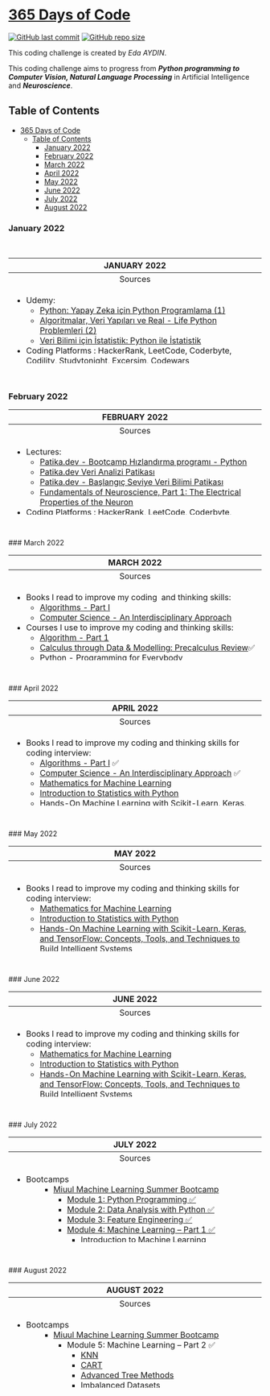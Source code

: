 [365 Days of Code](https://edaaydinea.home.blog/365-days-of-code/)
=====

[![GitHub last commit](https://img.shields.io/github/last-commit/edaaydinea/365-days-of-code)](https://github.com/edaaydinea/365-days-of-code/commits/master)
[![GitHub repo size](https://img.shields.io/github/repo-size/edaaydinea/365-days-of-code)](https://github.com/edaaydinea/365-days-of-code/archive/master.zip)

This coding challenge is created by *Eda AYDIN*.

This coding challenge aims to progress from ***Python programming to Computer Vision, Natural Language Processing*** in
Artificial Intelligence and ***Neuroscience***.

## Table of Contents

- [365 Days of Code](#365-days-of-code)
  - [Table of Contents](#table-of-contents)
    - [January 2022](#january-2022)
    - [February 2022](#february-2022)
    - [March 2022](#march-2022)
    - [April 2022](#april-2022)
    - [May 2022](#may-2022)
    - [June 2022](#june-2022)
    - [July 2022](#july-2022)
    - [August 2022](#august-2022)

### January 2022

<p>&nbsp;</p>
<table style="height: 209px;">
<thead>
<tr style="height: 18px;">
<th style="height: 18px; width: 694px;">JANUARY 2022</th>
</tr>
</thead>
<tbody>
<tr style="height: 18px;">
<td style="height: 18px; width: 694px; text-align: center;">Sources</td>
</tr>
<tr style="height: 173px;">
<td style="height: 173px; width: 694px;">
<ul>
<li>Udemy:
<ul>
<li><a href="https://www.udemy.com/course/python-sfrdan-uzmanlga-programlama-1/" target="_blank" rel="noopener noreferrer">Python: Yapay Zeka i&ccedil;in Python Programlama (1)</a></li>
<li><a href="https://www.udemy.com/course/algorithms-data-structures-and-real-life-python-problems/?src=sac&amp;kw=algoritmalar+veri+yap%C4%B1lar%C4%B1" target="_blank" rel="noopener noreferrer">Algoritmalar, Veri Yapıları ve Real - Life Python Problemleri (2)</a></li>
<li><a href="https://www.udemy.com/course/veri-bilimi-icin-istatistik-python-ile-istatistik/?src=sac&amp;kw=veri+bilimi+i%C3%A7in+is" target="_blank" rel="noopener noreferrer">Veri Bilimi i&ccedil;in İstatistik: Python ile İstatistik</a></li>
</ul>
</li>
<li>Coding Platforms : HackerRank, LeetCode, Coderbyte, Codility, Studytonight, Excersim, Codewars
<ul>
<li><a href="https://github.com/edaaydinea/HackerRank" target="" rel="noopener noreferrer">HackerRank Solutions</a></li>
<li><a href="https://github.com/edaaydinea/LeetCode" target="" rel="noopener noreferrer">LeetCode Solutions</a></li>
<li><a href="https://github.com/edaaydinea/Coderbyte" target="" rel="noopener noreferrer">Coderbyte Solutions</a></li>
</ul>
</li>
</ul>
</td>
</tr>
</tbody>
</table>
<p>&nbsp;</p>

### February 2022
<table style="height: 209px;">
<thead>
<tr style="height: 18px;">
<th style="height: 18px; width: 694px;">FEBRUARY 2022</th>
</tr>
</thead>
<tbody>
<tr style="height: 18px;">
<td style="height: 18px; width: 694px; text-align: center;">Sources</td>
</tr>
<tr style="height: 173px;">
<td style="height: 173px; width: 694px;">
<ul>
<li>Lectures:
<ul>
<li><a href="https://app.patika.dev/egitimler/bootcamp-hizlandirma-programi---python" target="_blank" rel="noopener noreferrer">Patika.dev - Bootcamp Hızlandırma programı - Python</a></li>
<li><a href="https://app.patika.dev/egitimler/veri-analizi-patikasi" target="_blank" rel="noopener noreferrer">Patika.dev Veri Analizi Patikası</a></li>
<li><a href="https://app.patika.dev/egitimler/baslangic-seviye-veri-bilimi-patikasi" target="_blank" rel="noopener noreferrer">Patika.dev - Başlangı&ccedil; Seviye Veri Bilimi Patikası</a></li>
<li><a href="https://www.edx.org/course/fundamentals-of-neuroscience-part-1-the-electrical?index=product&amp;queryID=fbfe36d7466688a51ced35479feb593a&amp;position=1" target="_blank" rel="noopener noreferrer">Fundamentals of Neuroscience, Part 1: The Electrical Properties of the Neuron</a></li>
</ul>
</li>
<li>Coding Platforms : HackerRank, LeetCode, Coderbyte, Codility, Studytonight, Excersim, Codewars
<ul>
<li><a href="https://github.com/edaaydinea/HackerRank" target="" rel="noopener noreferrer">HackerRank Solutions</a></li>
<li><a href="https://github.com/edaaydinea/LeetCode" target="" rel="noopener noreferrer">LeetCode Solutions</a></li>
<li><a href="https://github.com/edaaydinea/Coderbyte" target="" rel="noopener noreferrer">Coderbyte Solutions</a></li>
</ul>
</li>
</ul>
</td>
</tr>
</tbody>
</table>
<p>&nbsp;</p>
### March 2022
<table style="height: 209px;">
<thead>
<tr style="height: 18px;">
<th style="height: 18px; width: 694px;">MARCH 2022</th>
</tr>
</thead>
<tbody>
<tr style="height: 18px;">
<td style="height: 18px; width: 694px; text-align: center;">Sources</td>
</tr>
<tr style="height: 173px;">
<td style="height: 173px; width: 694px;">
<ul>
<li>Books I read to improve my coding&nbsp; and thinking skills:
<ul>
<li><a href="https://www.amazon.com/Algorithms-Part-I-Robert-Sedgewick-ebook/dp/B00I50LKYW" target="_blank" rel="noopener noreferrer">Algorithms - Part I</a></li>
<li><a href="https://www.amazon.com/Computer-Science-Interdisciplinary-Robert-Sedgewick-ebook-dp-B01H916DHG/dp/B01H916DHG/" target="_blank" rel="noopener noreferrer">Computer Science - An Interdisciplinary Approach </a></li>
</ul>
</li>
<li>Courses I use to improve my coding and thinking skills:
<ul>
<li><a href="https://www.coursera.org/learn/algorithms-part1" target="_blank" rel="noopener noreferrer">Algorithm - Part 1</a></li>
<li><a href="https://www.coursera.org/learn/calculus-through-data-and-modelling-precalculus-review?specialization=differential-calculus-data-modeling" target="_blank" rel="noopener noreferrer">Calculus through Data &amp; Modelling: Precalculus Review</a>✅</li>
<li><a href="https://www.coursera.org/learn/python?specialization=python">Python - Programming for Everybody</a></li>
<li><a href="https://www.coursera.org/learn/r-programming-environment?specialization=r">R Programming Environment</a></li>
<li><a href="https://www.coursera.org/learn/c-for-everyone?specialization=coding-for-everyone">C++ - C for Everyone - Programming Fundamentals</a></li>
<li><a href="https://www.coursera.org/learn/sql-for-data-science?specialization=learn-sql-basics-data-science" target="_blank" rel="noopener noreferrer">SQL for Data Science</a></li>
<li><a href="https://www.coursera.org/learn/cancer-metastasis?specialization=cancer-biology" target="_blank" rel="noopener noreferrer">Cancer Biology - Understanding Cancer Metastasis</a></li>
<li><a href="https://www.coursera.org/learn/algorithms-part1" target="_blank" rel="noopener noreferrer">Algorithm - Part 1</a></li>
</ul>
</li>
<li>M.Eng. - Research Student:
<ul>
<li>Machine Learning
<ul>
<li>Advanced Artificial Intelligence</li>
<li>AI in Healthcare</li>
</ul>
</li>
<li>Neural Engineering:
<ul>
<li>Neurobiology</li>
<li>Neuroscience: Neurons and Network</li>
</ul>
</li>
<li>Graduate Research
<ul>
<li>Multiple Sclerosis</li>
<li>Dementia</li>
</ul>
</li>
</ul>
</li>
<li>Coding Platforms : HackerRank, LeetCode, Coderbyte, Codility, Studytonight, Excersim, Codewars
<ul>
<li><a href="https://github.com/edaaydinea/LeetCode" target="" rel="noopener noreferrer">LeetCode Solutions</a></li>
<li><a href="https://github.com/edaaydinea/Coderbyte" target="" rel="noopener noreferrer">Coderbyte Solutions</a></li>
</ul>
</li>
</ul>
</td>
</tr>
</tbody>
</table>
<p>&nbsp;</p>
### April 2022
<table style="height: 209px;">
<thead>
<tr style="height: 18px;">
<th style="height: 18px; width: 694px;">APRIL 2022</th>
</tr>
</thead>
<tbody>
<tr style="height: 18px;">
<td style="height: 18px; width: 694px; text-align: center;">Sources</td>
</tr>
<tr style="height: 173px;">
<td style="height: 173px; width: 694px;">
<ul>
<li>Books I read to improve my coding and thinking skills for coding interview:
<ul>
<li><a href="https://www.amazon.com/Algorithms-Part-I-Robert-Sedgewick-ebook/dp/B00I50LKYW" target="_blank" rel="noopener noreferrer">Algorithms - Part I</a> ✅</li>
<li><a href="https://www.amazon.com/Computer-Science-Interdisciplinary-Robert-Sedgewick-ebook-dp-B01H916DHG/dp/B01H916DHG/" target="_blank" rel="noopener noreferrer">Computer Science - An Interdisciplinary Approach</a> ✅</li>
<li><a href="https://www.amazon.com/Mathematics-Machine-Learning-Peter-Deisenroth/dp/110845514X">Mathematics for Machine Learning</a></li>
<li><a href="https://www.amazon.com/Introduction-Statistics-Python-Applications-Computing-ebook-dp-B01JEJNNWY/dp/B01JEJNNWY/ref=mt_other?_encoding=UTF8&amp;me=&amp;qid=">Introduction to Statistics with Python</a></li>
<li><a href="https://www.amazon.com/Hands-Machine-Learning-Scikit-Learn-TensorFlow-ebook/dp/B07XGF2G87/ref=sr_1_1?crid=17GP21RGBCC7J&amp;keywords=machine+learning&amp;qid=1650374382&amp;s=digital-text&amp;sprefix=machine+learning%2Cdigital-text%2C211&amp;sr=1-1">Hands-On Machine Learning with Scikit-Learn, Keras, and TensorFlow: Concepts, Tools, and Techniques to Build Intelligent Systems</a></li>
</ul>
</li>
<li>Courses I use to improve my coding and thinking skills:
<ul>
<li><a href="https://www.coursera.org/learn/algorithms-part1" target="_blank" rel="noopener noreferrer">Algorithm - Part 1</a> ✅</li>
<li><a href="https://www.coursera.org/learn/cs-programming-java">Computer Science: Programming with a Purpose</a> ✅</li>
<li><a href="https://www.coursera.org/specializations/mathematics-machine-learning?">Mathematics for Machine Learning - Linear Algebra</a> ✅</li>
<li><a href="https://www.coursera.org/learn/python?specialization=python">Python - Programming for Everybody</a> ✅</li>
<li><a href="https://www.coursera.org/learn/r-programming-environment?specialization=r">R Programming Environment</a> ✅</li>
<li><a href="https://www.coursera.org/learn/julia-programming">Julia Scientific Programming</a> ✅</li>
<li><a href="https://www.coursera.org/learn/sql-for-data-science?specialization=learn-sql-basics-data-science" target="_blank" rel="noopener noreferrer">SQL for Data Science</a> ✅</li>
<li><a href="https://www.coursera.org/professional-certificates/ibm-machine-learning" target="_blank" rel="noopener noreferrer">Machine Learning</a></li>
</ul>
</li>
<li>M.Eng. - Research Student:
<ul>
<li>Machine Learning
<ul>
<li>Advanced Artificial Intelligence</li>
<li>AI in Healthcare</li>
</ul>
</li>
<li>Neural Engineering:
<ul>
<li>Cancer Biology&nbsp;</li>
<li>Neurobiology</li>
<li>Computational Neuroscience</li>
<li>Neuroscience: Neurons and Network ✅</li>
<li>Neuroscience: The Brain ✅</li>
</ul>
</li>
<li>Graduate Research
<ul>
<li>Multiple Sclerosis</li>
<li>Dementia</li>
</ul>
</li>
</ul>
</li>
<li>Coding Platforms : HackerRank, LeetCode, Coderbyte, Codility, Studytonight, Excersim, Codewars
<ul>
<li><a href="https://github.com/edaaydinea/LeetCode" target="" rel="noopener noreferrer">LeetCode Solutions</a></li>
<li><a href="https://github.com/edaaydinea/Coderbyte" target="" rel="noopener noreferrer">Coderbyte Solutions</a></li>
</ul>
</li>
</ul>
</td>
</tr>
</tbody>
</table>
<p>&nbsp;</p>
### May 2022
<table style="height: 209px;">
<thead>
<tr style="height: 18px;">
<th style="height: 18px; width: 694px;">MAY 2022</th>
</tr>
</thead>
<tbody>
<tr style="height: 18px;">
<td style="height: 18px; width: 694px; text-align: center;">Sources</td>
</tr>
<tr style="height: 173px;">
<td style="height: 173px; width: 694px;">
<ul>
<li>Books I read to improve my coding and thinking skills for coding interview:
<ul>
<li><a href="https://www.amazon.com/Mathematics-Machine-Learning-Peter-Deisenroth/dp/110845514X">Mathematics for Machine Learning</a></li>
<li><a href="https://www.amazon.com/Introduction-Statistics-Python-Applications-Computing-ebook-dp-B01JEJNNWY/dp/B01JEJNNWY/ref=mt_other?_encoding=UTF8&amp;me=&amp;qid=">Introduction to Statistics with Python</a></li>
<li><a href="https://www.amazon.com/Hands-Machine-Learning-Scikit-Learn-TensorFlow-ebook/dp/B07XGF2G87/ref=sr_1_1?crid=17GP21RGBCC7J&amp;keywords=machine+learning&amp;qid=1650374382&amp;s=digital-text&amp;sprefix=machine+learning%2Cdigital-text%2C211&amp;sr=1-1">Hands-On Machine Learning with Scikit-Learn, Keras, and TensorFlow: Concepts, Tools, and Techniques to Build Intelligent Systems</a></li>
</ul>
</li>
<li>Courses I use to improve my coding and thinking skills:
<ul>
<li><a href="https://www.udemy.com/course/100-days-of-code/" target="_blank" rel="noreferrer"> 100 Days of Code: The Complete Python Pro BootCamp for 2022</a></li>
<li><a href="https://www.udemy.com/course/the-complete-java-development-bootcamp/" target="_blank" rel="noreferrer">The Complete Java Development Bootcamp</a></li>
<li><a href="https://www.udemy.com/course/r-programming/" target="_blank" rel="noreferrer">R Programming A-Z: R for Data Science with Real Exercises</a></li>
<li><a href="https://www.udemy.com/course/julialang/" target="_blank" rel="noreferrer">Julia Programming For Data Science &amp; Machine Learning: Julia</a></li>
<li><a href="https://www.coursera.org/specializations/mathematics-machine-learning" target="_blank" rel="noreferrer">Mathematics for Machine Learning Specialization</a></li>
<li><a href="https://www.coursera.org/learn/stanford-statistics" target="_blank" rel="noreferrer">Introduction to Statistics</a></li>
<li><a href="https://www.udemy.com/course/sqldatabases/" target="_blank" rel="noreferrer">SQL + Database Design A-Z: Learn MS SQL Server + PostgreSQL</a></li>
<li><a href="https://www.youtube.com/playlist?list=PLoROMvodv4rMiGQp3WXShtMGgzqpfVfbU" target="_blank" rel="noreferrer">Stanford CS229: Machine Learning | Autumn 2018</a></li>
<li><a href="https://www.coursera.org/professional-certificates/ibm-machine-learning" target="_blank" rel="noreferrer">Machine Learning Professional Certificate</a></li>
<li><a href="https://www.udemy.com/course/python-data-science-machine-learning-bootcamp/" target="_blank" rel="noreferrer">Complete 2022 Data Science &amp; Machine Learning Bootcamp</a></li>
</ul>
</li>
<li>M.Eng. - Research Student:
<ul>
<li>Machine Learning
<ul>
<li>Advanced Artificial Intelligence</li>
<li>AI in Healthcare</li>
</ul>
</li>
<li>Neural Engineering:
<ul>
<li>Cancer Biology&nbsp;</li>
<li>Neurobiology</li>
<li>Computational Neuroscience</li>
</ul>
</li>
<li>Graduate Research
<ul>
<li>Multiple Sclerosis</li>
<li>Traumatic Brain Injury</li>
<li>Dementia</li>
</ul>
</li>
</ul>
</li>
<li>Coding Platforms : HackerRank, LeetCode, Coderbyte, Codility, Studytonight, Excersim, Codewars
<ul>
<li><a href="https://github.com/edaaydinea/LeetCode" target="" rel="noopener noreferrer">LeetCode Solutions</a></li>
<li><a href="https://github.com/edaaydinea/Coderbyte" target="" rel="noopener noreferrer">Coderbyte Solutions</a></li>
</ul>
</li>
</ul>
</td>
</tr>
</tbody>
</table>
<p>&nbsp;</p>
### June 2022
<table style="height: 209px;">
<thead>
<tr style="height: 18px;">
<th style="height: 18px; width: 694px;">JUNE 2022</th>
</tr>
</thead>
<tbody>
<tr style="height: 18px;">
<td style="height: 18px; width: 694px; text-align: center;">Sources</td>
</tr>
<tr style="height: 173px;">
<td style="height: 173px; width: 694px;">
<ul>
<li>Books I read to improve my coding and thinking skills for coding interview:
<ul>
<li><a href="https://www.amazon.com/Mathematics-Machine-Learning-Peter-Deisenroth/dp/110845514X">Mathematics for Machine Learning</a></li>
<li><a href="https://www.amazon.com/Introduction-Statistics-Python-Applications-Computing-ebook-dp-B01JEJNNWY/dp/B01JEJNNWY/ref=mt_other?_encoding=UTF8&amp;me=&amp;qid=">Introduction to Statistics with Python</a></li>
<li><a href="https://www.amazon.com/Hands-Machine-Learning-Scikit-Learn-TensorFlow-ebook/dp/B07XGF2G87/ref=sr_1_1?crid=17GP21RGBCC7J&amp;keywords=machine+learning&amp;qid=1650374382&amp;s=digital-text&amp;sprefix=machine+learning%2Cdigital-text%2C211&amp;sr=1-1">Hands-On Machine Learning with Scikit-Learn, Keras, and TensorFlow: Concepts, Tools, and Techniques to Build Intelligent Systems</a></li>
</ul>
</li>
<li>Courses I use to improve my coding and thinking skills:
<ul>
<li><a href="https://www.udemy.com/course/100-days-of-code/" target="_blank" rel="noreferrer"> 100 Days of Code: The Complete Python Pro BootCamp for 2022</a></li>
<li><a href="https://www.udemy.com/course/the-complete-java-development-bootcamp/" target="_blank" rel="noreferrer">The Complete Java Development Bootcamp</a></li>
<li><a href="https://www.udemy.com/course/r-programming/" target="_blank" rel="noreferrer">R Programming A-Z: R for Data Science with Real Exercises</a></li>
<li><a href="https://www.udemy.com/course/julialang/" target="_blank" rel="noreferrer">Julia Programming For Data Science &amp; Machine Learning: Julia</a></li>
<li><a href="https://www.coursera.org/specializations/mathematics-machine-learning" target="_blank" rel="noreferrer">Mathematics for Machine Learning Specialization</a></li>
<li><a href="https://www.coursera.org/learn/stanford-statistics" target="_blank" rel="noreferrer">Introduction to Statistics</a></li>
<li><a href="https://www.udemy.com/course/sqldatabases/" target="_blank" rel="noreferrer">SQL + Database Design A-Z: Learn MS SQL Server + PostgreSQL</a></li>
<li><a href="https://www.youtube.com/playlist?list=PLoROMvodv4rMiGQp3WXShtMGgzqpfVfbU" target="_blank" rel="noreferrer">Stanford CS229: Machine Learning | Autumn 2018</a>✅</li>
<li><a href="https://www.coursera.org/professional-certificates/ibm-machine-learning" target="_blank" rel="noreferrer">Machine Learning Professional Certificate</a></li>
<li><a href="https://www.coursera.org/learn/machine-learning?" target="_blank" rel="noreferrer">Machine Learning - Andrew NG</a>✅</li>
<li><a href="https://www.udemy.com/course/python-data-science-machine-learning-bootcamp/" target="_blank" rel="noreferrer">Complete 2022 Data Science &amp; Machine Learning Bootcamp</a></li>
</ul>
</li>
<li>M.Eng. - Research Student:
<ul>
<li>Machine Learning
<ul>
<li>Advanced Artificial Intelligence</li>
<li>AI in Healthcare</li>
</ul>
</li>
<li>Neural Engineering:
<ul>
<li>Cancer Biology&nbsp;</li>
<li>Neurobiology</li>
<li>Computational Neuroscience</li>
</ul>
</li>
<li>Graduate Research
<ul>
<li>Multiple Sclerosis</li>
<li>Traumatic Brain Injury</li>
<li>Dementia</li>
</ul>
</li>
</ul>
</li>
<li>Coding Platforms : HackerRank, LeetCode, Coderbyte, Codility, Studytonight, Excersim, Codewars
<ul>
<li><a href="https://github.com/edaaydinea/LeetCode" target="" rel="noopener noreferrer">LeetCode Solutions</a></li>
<li><a href="https://github.com/edaaydinea/Coderbyte" target="" rel="noopener noreferrer">Coderbyte Solutions</a></li>
</ul>
</li>
</ul>
</td>
</tr>
</tbody>
</table>
<p>&nbsp;</p>
### July 2022
<table style="height: 209px;">
<thead>
<tr style="height: 18px;">
<th style="height: 18px; width: 694px;">JULY 2022</th>
</tr>
</thead>
<tbody>
<tr style="height: 18px;">
<td style="height: 18px; width: 694px; text-align: center;">Sources</td>
</tr>
<tr style="height: 173px;">
<td style="height: 173px; width: 694px;">
<ul>
<li>Bootcamps<br />
<ul>
<li style="list-style-type: none;">
<ul>
<li><a href="https://www.miuul.com/not-defteri/miuul-makine-ogrenmesi-yaz-kampi" target="_blank" rel="noreferrer">Miuul Machine Learning Summer Bootcamp</a>
<ul>
<li><a href="https://github.com/edaaydinea/Miuul-Machine-Learning-Summer-Bootcamp/tree/main/Module%201">Module 1: Python Programming ✅</a></li>
<li><a href="https://github.com/edaaydinea/Miuul-Machine-Learning-Summer-Bootcamp/tree/main/Module%202">Module 2: Data Analysis with Python ✅</a></li>
<li><a href="https://github.com/edaaydinea/Miuul-Machine-Learning-Summer-Bootcamp/tree/main/Module%203">Module 3: Feature Engineering ✅</a></li>
<li><a href="https://github.com/edaaydinea/Miuul-Machine-Learning-Summer-Bootcamp/tree/main/Module%204">Module 4: Machine Learning &ndash; Part 1 ✅ </a>
<ul>
<li><a href="https://github.com/edaaydinea/Miuul-Machine-Learning-Summer-Bootcamp/blob/main/Module%204/01%20-%20Basic%20Concepts.ipynb">Introduction to Machine Learning</a></li>
<li><a href="https://github.com/edaaydinea/Miuul-Machine-Learning-Summer-Bootcamp/blob/main/Module%204/02%20-%20Linear%20Regression.ipynb">Linear Regression</a></li>
<li><a href="https://github.com/edaaydinea/Miuul-Machine-Learning-Summer-Bootcamp/blob/main/Module%204/03%20-%20Logistic%20Regression.ipynb">Logistic Regression</a></li>
</ul>
</li>
</ul>
</li>
<li><a href="https://www.upschool.io/google-ml-program%C4%B1" target="_blank" rel="noreferrer">UpSchool - Google Developer Machine Learning Bootcamp</a>
<ul>
<li>Deep Learning Specialization
<ul>
<li><a href="https://github.com/edaaydinea/UpSchool-Google-Developers-Machine-Learning-Program/tree/main/Deep%20Learning%20Specialization/01%20-%20Neural%20Networks%20-%20Deep%20Learning">Course 1: Neural Networks and Deep Learning</a> ✅</li>
</ul>
</li>
</ul>
</li>
</ul>
</li>
</ul>
</li>
</ul>
</td>
</tr>
</tbody>
</table>
<p>&nbsp;</p>
### August 2022
<table style="height: 209px;">
<thead>
<tr style="height: 18px;">
<th style="height: 18px; width: 694px;">AUGUST 2022</th>
</tr>
</thead>
<tbody>
<tr style="height: 18px;">
<td style="height: 18px; width: 694px; text-align: center;">Sources</td>
</tr>
<tr style="height: 173px;">
<td style="height: 173px; width: 694px;">
<ul>
<li>Bootcamps<br />
<ul>
<li style="list-style-type: none;">
<ul>
<li><a href="https://www.miuul.com/not-defteri/miuul-makine-ogrenmesi-yaz-kampi" target="_blank" rel="noreferrer">Miuul Machine Learning Summer Bootcamp</a>
<ul>
<li>Module 5: Machine Learning &ndash; Part 2 ✅
<ul>
<li><a href="https://github.com/edaaydinea/Miuul-Machine-Learning-Summer-Bootcamp/blob/8172641675d70a3542de36d040accf41581abd81/Module%205/KNN.ipynb">KNN</a></li>
<li><a href="https://github.com/edaaydinea/Miuul-Machine-Learning-Summer-Bootcamp/blob/8172641675d70a3542de36d040accf41581abd81/Module%205/CART.ipynb">CART</a></li>
<li><a href="https://github.com/edaaydinea/Miuul-Machine-Learning-Summer-Bootcamp/blob/8172641675d70a3542de36d040accf41581abd81/Module%205/Advanced%20Tree%20Methods.ipynb">Advanced Tree Methods</a></li>
<li><a href="https://github.com/edaaydinea/Miuul-Machine-Learning-Summer-Bootcamp/blob/8172641675d70a3542de36d040accf41581abd81/Module%205/Dengesiz-Veri-Seti.ipynb">Imbalanced Datasets</a></li>
</ul>
</li>
<li>Module 6: Machine Learning &ndash; Part 3 ✅&nbsp;
<ul>
<li><a href="https://github.com/edaaydinea/Miuul-Machine-Learning-Summer-Bootcamp/blob/main/Module%206/Unsupervised%20Learning/Unsupervised%20Learning.ipynb">Unsupervised Learning</a></li>
<li><a href="https://github.com/edaaydinea/Miuul-Machine-Learning-Summer-Bootcamp/blob/main/Module%206/Machine%20Learning%20Pipeline/End%20to%20End%20Diabetes%20Machine%20Learning%20Pipeline.ipynb">Machine Learning Pipeline</a></li>
</ul>
</li>
<li>Miuul Machine Learning Final Exam ✅</li>
<li>Data Engineer Workshop (August 18, 2022)</li>
<li>Data Analyst Workshop (August 19, 2022)</li>
<li>Data Scientist Workshop (August 20, 2022)</li>
</ul>
</li>
<li><a href="https://www.upschool.io/google-ml-program%C4%B1" target="_blank" rel="noreferrer">UpSchool - Google Developer Machine Learning Bootcamp</a>
<ul>
<li>Deep Learning Specialization
<ul>
<li>Course 2: Improving Deep Neural Networks: Hyperparameter tuning, Regularization and Optimization</li>
</ul>
</li>
</ul>
</li>
</ul>
</li>
</ul>
</li>
</ul>
</td>
</tr>
</tbody>
</table>